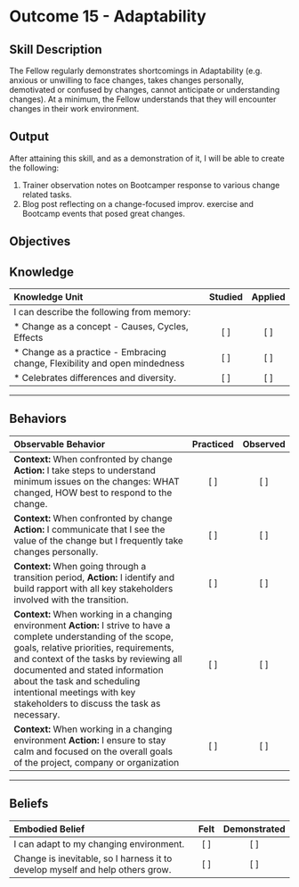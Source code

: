 # Outcome 15 - Adaptability

**Skill Description**
----------
The Fellow regularly demonstrates shortcomings in Adaptability (e.g. anxious or unwilling to face changes, takes changes personally, demotivated or confused by changes, cannot anticipate or understanding changes). At a minimum, the Fellow understands that they will encounter changes in their work environment.


**Output**
----------
After attaining this skill, and as a demonstration of it, I will be able to create the following:

1. Trainer observation notes on Bootcamper response to various change related tasks.
2. Blog post reflecting on a change-focused improv. exercise and Bootcamp events that posed great changes.


**Objectives**
----------

## **Knowledge**


| Knowledge Unit   |      Studied      | Applied |
|:-------------|:------------------:|:--------:|
| I can describe the following from memory: | | |
| * Change as a concept - Causes, Cycles, Effects  | [ ] |    [ ] |
| * Change as a practice - Embracing  change, Flexibility and open mindedness | [ ] |    [ ] |
| * Celebrates differences and diversity. | [ ] |    [ ] |


----------


## **Behaviors**


| Observable Behavior   |      Practiced      | Observed |
|:-------------|:------------------:|:--------:|
| **Context:**  When confronted by change **Action:** I take steps  to understand minimum issues on the changes: WHAT changed, HOW  best to respond to the change. | [ ] |    [ ] |
| **Context:**  When confronted by change **Action:** I communicate that I see the value of the change but I frequently take changes personally. | [ ] |    [ ] |
| **Context:** When going through a transition period, **Action:** I identify and build rapport with all key stakeholders involved with the transition. | [ ] |    [ ] |
| **Context:** When working in a changing environment **Action:** I strive to have a complete understanding of the scope, goals, relative priorities, requirements, and context of the tasks by reviewing all documented and stated information about the task and scheduling intentional meetings with key stakeholders to discuss the task as necessary.| [ ] |    [ ] |
| **Context:** When working in a changing environment **Action:** I ensure to stay calm and focused on the overall goals of the project, company or organization| [ ] |    [ ] |

----------


## **Beliefs**


| Embodied Belief   |      Felt      | Demonstrated |
|:-------------|:------------------:|:--------:|
| I can adapt to my changing environment. |   [ ]   |   [ ] |
| Change is inevitable, so I harness it to develop myself and help others grow. |   [ ]   |   [ ] |
